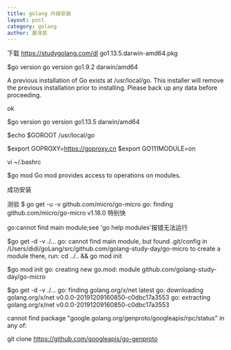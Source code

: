 ```yaml
---
title: golang 升级安装
layout: post
category: golang
author: 夏泽民
---
```

下载
https://studygolang.com/dl
go1.13.5.darwin-amd64.pkg
<!-- more -->
$go version
go version go1.9.2 darwin/amd64

A previous installation of Go exists at /usr/local/go. This installer will remove the previous installation prior to installing. Please back up any data before proceeding.

ok

$go version
go version go1.13.5 darwin/amd64

$echo $GOROOT
/usr/local/go


$export GOPROXY=https://goproxy.cn
$export GO111MODULE=on

vi ~/.bashrc

$go mod
Go mod provides access to operations on modules.

成功安装


测验
$ go get -u -v github.com/micro/go-micro
go: finding github.com/micro/go-micro v1.18.0
特别快

go:cannot find main module;see 'go help modules'报错无法运行

$go get -d -v ./...
go: cannot find main module, but found .git/config in /Users/didi/goLang/src/github.com/golang-study-day/go-micro
	to create a module there, run:
	cd ../.. && go mod init

$go mod init
go: creating new go.mod: module github.com/golang-study-day/go-micro

$go get -d -v ./...
go: finding golang.org/x/net latest
go: downloading golang.org/x/net v0.0.0-20191209160850-c0dbc17a3553
go: extracting golang.org/x/net v0.0.0-20191209160850-c0dbc17a3553

cannot find package "google.golang.org/genproto/googleapis/rpc/status" in any of:

git clone https://github.com/googleapis/go-genproto